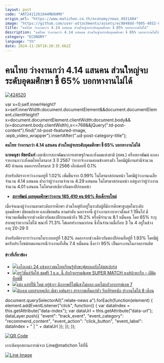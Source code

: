 ```yaml
---
layout: post
code: "ART2411261044MD6HMO"
origin_url: "https://www.matichon.co.th/economy/news_4921404"
image: "https://github.com/user-attachments/assets/ec9848dd-f095-4852-8dc2-289f02c101ae"
title: "คนไทย ว่างงานกว่า 4.14 แสนคน ส่วนใหญ่จบระดับอุดมศึกษา ชี้ 65% บอกหางานไม่ได้"
description: "คนไทย ว่างงานกว่า 4.14 แสนคน ส่วนใหญ่จบระดับอุดมศึกษา ชี้ 65% บอกหางานไม่ได้"
category: "ECONOMY"
language: "th"
date: 2024-11-26T18:20:35.662Z
---
```


# คนไทย ว่างงานกว่า 4.14 แสนคน ส่วนใหญ่จบระดับอุดมศึกษา ชี้ 65% บอกหางานไม่ได้

[![](https://www.matichon.co.th/wp-content/uploads/2024/11/424520.jpg "424520")](https://www.matichon.co.th/wp-content/uploads/2024/11/424520.jpg)

var x=0;self.innerHeight?x=self.innerWidth:document.documentElement&&document.documentElement.clientHeight?x=document.documentElement.clientWidth:document.body&&(x=document.body.clientWidth),x<=768&&jQuery(".td-post-content").find(".td-post-featured-image, .wpb\_video\_wrapper").insertAfter(".ud-post-category-title");

**คนไทย ว่างงานกว่า 4.14 แสนคน ส่วนใหญ่จบระดับอุดมศึกษา ชี้ 65% บอกหางานไม่ได้**

**นายดนุชา พิชยนันท์** เลขาธิการสภาพัฒนาการเศรษฐกิจและสังคมแห่งชาติ (สศช.) หรือสภาพัฒน์ แถลงรายงานภาวะสังคมไทยไตรมาส 3 ปี 2567 ว่าการจ้างงานค่อนข้างทรงตัว โดยมีผู้มีงานทำมีจำนวน 40 ล้านคน ลดลงจากไตรมาส 3 ปี 2566 เล็กน้อยที่ 0.1%

สำหรับอัตราการว่างงานอยู่ที่ 1.02% เพิ่มขึ้นจาก 0.99% ในไตรมาสก่อนหน้า โดยมีผู้ว่างงานเฉลี่ยจำนวน 4.14 แสนคน ต่ำกว่าผู้ว่างงานจำนวน 4.29 แสนคน ในไตรมาสก่อนหน้า แต่สูงกว่าผู้ว่างงานจำนวน 4.01 แสนคน ในไตรมาสเดียวกันของปีก่อนหน้า

*   **[สภาพัฒน์ เผยอุดมศึกษาว่างงาน 185,410 คน 66% คือเด็กจบใหม่](https://www.matichon.co.th/economy/news_3725013)**

เมื่อจำแนกผู้ว่างงานตามระดับการศึกษา ส่วนใหญ่ยังอยู่ในระดับผู้ที่มีการศึกษาสูงสุดในระดับอุดมศึกษา มัธยมปลาย และมัธยมต้น ตามลำดับ นอกจากนี้ ผู้ว่างงานระยะยาวตั้งแต่ 1 ปีขึ้นไป มีจำนวนเพิ่มขึ้นจากช่วงเดียวกันของปีก่อนหน้าถึง 16.2% หรือมีจำนวน 8.1 หมื่นคน โดย 65% ระบุสาเหตุว่าหางานไม่ได้ ขณะที่ 71.3% ไม่เคยทำงานมาก่อน ซึ่งในจำนวนนี้เกือบ 3 ใน 4 อยู่ในช่วงอายุ 20-29 ปี

สำหรับอัตราการว่างงานในระบบอยู่ที่ 1.82% ลดลงจากช่วงเดียวกันของปีก่อนที่อยู่ที่ 1.93% โดยมีผู้ขอรับประโยชน์ทดแทนกรณีว่างงานทั้งสิ้น 7.4 หมื่นคน ซึ่งกว่า 95% เป็นแรงงานในภาคการผลิต

#### ข่าวที่เกี่ยวข้อง

*   [![](https://www.matichon.co.th/wp-content/uploads/2024/11/7284-10.jpg)เอไอเอนำ 24 แข้งเยาวชนไทยเรียนรู้ทักษะฟุตบอลกับโค้ชสเปอร์ส](https://www.matichon.co.th/sport/footballlocal/news_4921372)
*   [![](https://www.matichon.co.th/wp-content/uploads/2024/11/S__9101608.jpg)ทรูวิชั่นส์จัดให้ ชมฟรี 1 ธ.ค. นี้ กับกิจกรรมพิเศษ SUPER MATCH หงส์ปะทะเรือ – ผีฟัดท็อฟฟี่](https://www.matichon.co.th/sport/footballinter/news_4921197)
*   [![](https://www.matichon.co.th/wp-content/uploads/2024/11/gdff24-wed.jpg)เต๋อ แฮปปี้มี ใหม่ อยู่ข้างๆ นึกภาพที่ไม่มีเขาไม่ออก เผยไม่กลัวอาถรรพ์เลข 7](https://www.matichon.co.th/entertainment/thai-entertainment/news_4921978)
*   [![](https://www.matichon.co.th/wp-content/uploads/2024/11/d62.jpg)ต้องเต เผยสาเหตุเลิก ณิชา แฟนสาว สารภาพเห็นแก่ตัว รับเฮิร์ตหนัก ทำงานไม่ได้ 8 เดือน](https://www.matichon.co.th/entertainment/thai-entertainment/news_4921979)

document.querySelectorAll(".relate-news a").forEach(function(element) { element.addEventListener("click", function() { var dataIndex = this.getAttribute("data-index"); var dataUrl = this.getAttribute("data-url"); dataLayer.push({ "event": "track\_event", "event\_category": "recommend\_content", "event\_action": "click\_button", "event\_label": dataIndex + " | " + dataUrl }); }); });

[![QR Code](https://www.matichon.co.th/wp-content/uploads/2023/07/wob1371z.jpg)](https://lin.ee/ht0nDxX)

เกาะติดทุกสถานการณ์จาก Line@matichon ได้ที่นี่

[![Line Image](https://www.matichon.co.th/wp-content/uploads/2023/07/th.png)](https://lin.ee/ht0nDxX)